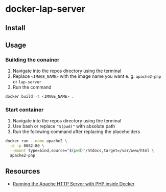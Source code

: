 # docker-lap-server
## Install



## Usage

### Building the conainer

1. Navigate into the repos directory using the terminal
2. Replace `<IMAGE_NAME>` with the image name you want e. g. `apache2-php` or `lap-server`
3. Run the command



```bash
docker build -t <IMAGE_NAME> .
```





### Start container

1. Navigate into the repos directory using the terminal
2. Use bash or replace `"$(pwd)"` with absolute path
3. Run the following command after replacing the placeholders



```bash
docker run --name apache2 \
  -d -p 8082:80 \
  --mount type=bind,source="$(pwd)"/htdocs,target=/var/www/html \
  apache2-php
```



## Resources

- [Running the Apache HTTP Server with PHP inside Docker](https://nelkinda.com/blog/apache-php-in-docker/)
